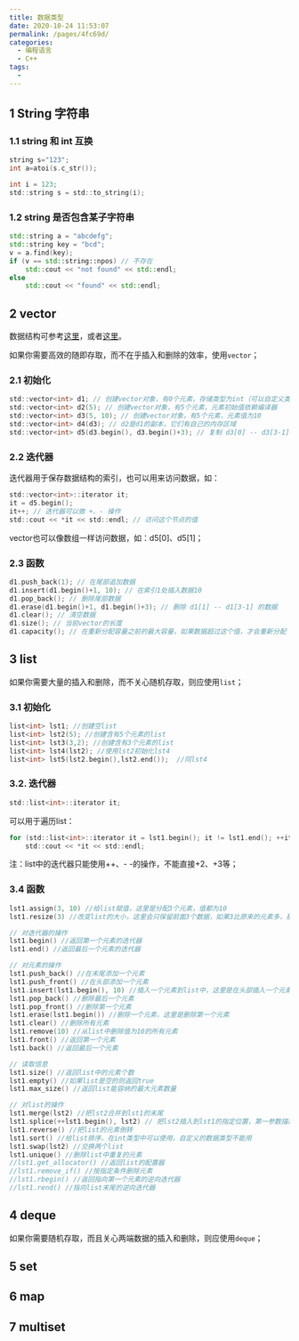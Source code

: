 ```yaml
---
title: 数据类型
date: 2020-10-24 11:53:07
permalink: /pages/4fc69d/
categories: 
  - 编程语言
  - C++
tags: 
  - 
---
```

<script>
(function(){
    var bp = document.createElement('script');
    var curProtocol = window.location.protocol.split(':')[0];
    if (curProtocol === 'https'){
   bp.src = 'https://zz.bdstatic.com/linksubmit/push.js';
  }
  else{
  bp.src = 'http://push.zhanzhang.baidu.com/push.js';
  }
    var s = document.getElementsByTagName("script")[0];
    s.parentNode.insertBefore(bp, s);
})();
</script>




## 1 String 字符串

### 1.1 string 和 int 互换

```c
string s="123";
int a=atoi(s.c_str());

int i = 123;
std::string s = std::to_string(i);
```

### 1.2 string 是否包含某子字符串
```cpp
std::string a = "abcdefg";
std::string key = "bcd";
v = a.find(key);
if (v == std::string::npos) // 不存在
    std::cout << "not found" << std::endl;
else
    std::cout << "found" << std::endl;
```


## 2 vector

数据结构可参考[这里](http://c.biancheng.net/view/418.html)，或者[这里](http://www.cplusplus.com/reference/deque/deque/begin/)。

如果你需要高效的随即存取，而不在乎插入和删除的效率，使用`vector`；

### 2.1 初始化

```c
std::vector<int> d1; // 创建vector对象，有0个元素，存储类型为int（可以自定义类型，比如一个结构体）
std::vector<int> d2(5); // 创建vector对象，有5个元素，元素初始值依赖编译器
std::vector<int> d3(5, 10); // 创建vector对象，有5个元素，元素值为10
std::vector<int> d4(d3); // d2是d1的副本，它们有自己的内存区域
std::vector<int> d5(d3.begin(), d3.begin()+3); // 复制 d3[0] -- d3[3-1] 给d5初始化
```

### 2.2 迭代器

迭代器用于保存数据结构的索引，也可以用来访问数据，如：

```c
std::vector<int>::iterator it;
it = d5.begin();
it++; // 迭代器可以做 +、- 操作
std::cout << *it << std::endl; // 访问这个节点的值
```

vector也可以像数组一样访问数据，如：d5[0]、d5[1]；

### 2.3 函数
```c
d1.push_back(1); // 在尾部追加数据
d1.insert(d1.begin()+1, 10); // 在索引1处插入数据10
d1.pop_back(); // 删除尾部数据
d1.erase(d1.begin()+1, d1.begin()+3); // 删除 d1[1] -- d1[3-1] 的数据
d1.clear(); // 清空数据
d1.size(); // 当前vector的长度
d1.capacity(); // 在重新分配容量之前的最大容量，如果数据超过这个值，才会重新分配
```

## 3 list

如果你需要大量的插入和删除，而不关心随机存取，则应使用`list`；

### 3.1 初始化
```c
list<int> lst1; //创建空list
list<int> lst2(5); //创建含有5个元素的list
list<int> lst3(3,2); //创建含有3个元素的list
list<int> lst4(lst2); //使用lst2初始化lst4
list<int> lst5(lst2.begin(),lst2.end());  //同lst4
```

### 3.2. 迭代器

```c
std::list<int>::iterator it;
```
可以用于遍历list：
```c
for (std::list<int>::iterator it = lst1.begin(); it != lst1.end(); ++it)
	std::cout << *it << std::endl;
```
注：list中的迭代器只能使用++、- -的操作，不能直接+2、+3等；

### 3.4 函数
```c
lst1.assign(3, 10) //给list赋值，这里是分配3个元素，值都为10
lst1.resize(3) //改变list的大小，这里会只保留前面3个数据，如果3比原来的元素多，那么差的元素补0

// 对迭代器的操作
lst1.begin() //返回第一个元素的迭代器
lst1.end() //返回最后一个元素的迭代器

// 对元素的操作
lst1.push_back() //在末尾添加一个元素
lst1.push_front() //在头部添加一个元素
lst1.insert(lst1.begin(), 10) //插入一个元素到list中，这里是在头部插入一个元素，值为10
lst1.pop_back() //删除最后一个元素
lst1.pop_front() //删除第一个元素
lst1.erase(lst1.begin()) //删除一个元素，这里是删除第一个元素
lst1.clear() //删除所有元素
lst1.remove(10) //从list中删除值为10的所有元素
lst1.front() //返回第一个元素
lst1.back() //返回最后一个元素

// 读取信息
lst1.size() //返回list中的元素个数
lst1.empty() //如果list是空的则返回true
lst1.max_size() //返回list能容纳的最大元素数量

// 对list的操作
lst1.merge(lst2) //把lst2合并到lst1的末尾
lst1.splice(++lst1.begin(), lst2) // 把lst2插入到lst1的指定位置，第一参数描述的插入位置
lst1.reverse() //把list的元素倒转
lst1.sort() //给list排序，在int类型中可以使用，自定义的数据类型不能用
lst1.swap(lst2) //交换两个list
lst1.unique() //删除list中重复的元素
//lst1.get_allocator() //返回list的配置器
//lst1.remove_if() //按指定条件删除元素
//lst1.rbegin() //返回指向第一个元素的逆向迭代器
//lst1.rend() //指向list末尾的逆向迭代器
```

## 4 deque

如果你需要随机存取，而且关心两端数据的插入和删除，则应使用`deque`；

## 5 set

## 6 map

## 7 multiset
